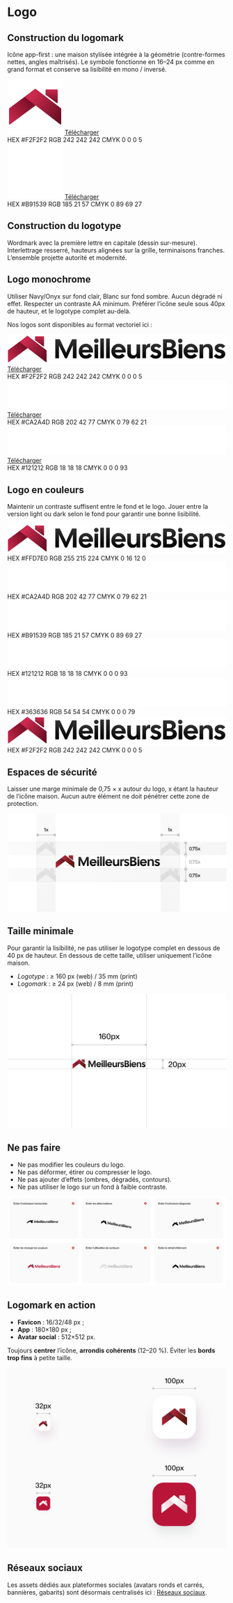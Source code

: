 # Logo

## Construction du logomark

Icône app-first : une maison stylisée intégrée à la géométrie (contre-formes nettes, angles maîtrisés).
Le symbole fonctionne en 16–24 px comme en grand format et conserve sa lisibilité en mono / inversé.

<div class="brand-grid">
  <div class="brand-card" style={{"--bg":"#f2f2f2","--fg":"#1a1a1a"}}>
    <img src="/img/logo-icon.svg" style={{height: 128}} />
    <a download href="https://design.mbiens.com/img/logo-icon.svg" title="Logo couleur de MeilleursBiens">
        Télécharger
    </a>
    <div class="color-info">
      <span>HEX #F2F2F2</span>
      <span>RGB 242 242 242</span>
      <span>CMYK 0 0 0 5</span>
    </div>
  </div>

  <div class="brand-card" style={{"--bg":"#B91539","--fg":"#ffffff"}}>
    <img src="/img/logo-icon-white.svg" style={{height: 128}} />
     <a download href="https://design.mbiens.com/img/logo-icon-white.svg" title="Logo couleur de MeilleursBiens" style={{color: "#ffffff"}}>
        Télécharger
    </a>
    <div class="color-info">
      <span>HEX #B91539</span>
      <span>RGB 185 21 57</span>
      <span>CMYK 0 89 69 27</span>
    </div>
  </div>
</div>

## Construction du logotype
Wordmark avec la première lettre en capitale (dessin sur-mesure). Interlettrage resserré, hauteurs alignées sur la grille, terminaisons franches.
L’ensemble projette autorité et modernité.

## Logo monochrome

Utiliser Navy/Onyx sur fond clair, Blanc sur fond sombre. Aucun dégradé ni effet. Respecter un contraste AA minimum. Préférer l’icône seule sous 40px de hauteur, et le logotype complet au-delà.

Nos logos sont disponibles au format vectoriel ici :


<div class="brand-grid is-1">
  <div class="brand-card" style={{"--bg":"#F2F2F2","--fg":"#1a1a1a"}}>
    <img src="/img/logo.svg" style={{height: '35px'}} />
     <a download href="https://design.mbiens.com/img/logo.svg" title="Logo couleur de MeilleursBiens">
        Télécharger
    </a>
    <div class="color-info">
      <span>HEX #F2F2F2</span>
      <span>RGB 242 242 242</span>
      <span>CMYK 0 0 0 5</span>
    </div>
  </div>

  <div class="brand-card" style={{"--bg":"#CA2A4D","--fg":"#ffffff"}}>
    <img src="/img/logo-white.svg" style={{height: '35px'}} />
    <a download href="https://design.mbiens.com/img/logo-white.svg" title="Logo couleur de MeilleursBiens" style={{color: "#ffffff"}}>
        Télécharger
    </a>
    <div class="color-info">
      <span>HEX #CA2A4D</span>
      <span>RGB 202 42 77</span>
      <span>CMYK 0 79 62 21</span>
    </div>
  </div>

  <div class="brand-card" style={{"--bg":"#121212","--fg":"#ffffff"}}>
    <img src="/img/logo-white.svg" style={{height: '35px'}} />
    <a download href="https://design.mbiens.com/img/logo-white.svg" title="Logo couleur de MeilleursBiens" style={{color: "#ffffff"}}>
        Télécharger
    </a>
    <div class="color-info">
      <span>HEX #121212</span>
      <span>RGB 18 18 18</span>
      <span>CMYK 0 0 0 93</span>
    </div>
  </div>
</div>

## Logo en couleurs

Maintenir un contraste suffisent entre le fond et le logo. Jouer entre la version light ou dark selon le fond pour garantir une bonne lisibilité.

<div class="brand-grid">
  <div class="brand-card" style={{"--bg":"#FFD7E0","--fg":"#1a1a1a"}}>
    <img src="/img/logo.svg" />
    <div class="color-info">
      <span>HEX #FFD7E0</span>
      <span>RGB 255 215 224</span>
      <span>CMYK 0 16 12 0</span>
    </div>
  </div>

  <div class="brand-card" style={{"--bg":"#CA2A4D","--fg":"#ffffff"}}>
    <img src="/img/logo-white.svg" />
    <div class="color-info">
      <span>HEX #CA2A4D</span>
      <span>RGB 202 42 77</span>
      <span>CMYK 0 79 62 21</span>
    </div>
  </div>

  <div class="brand-card" style={{"--bg":"#B91539","--fg":"#ffffff"}}>
    <img src="/img/logo-white.svg" />
    <div class="color-info">
      <span>HEX #B91539</span>
      <span>RGB 185 21 57</span>
      <span>CMYK 0 89 69 27</span>
    </div>
  </div>

  <div class="brand-card" style={{"--bg":"#121212","--fg":"#ffffff"}}>
    <img src="/img/logo-white.svg" />
    <div class="color-info">
      <span>HEX #121212</span>
      <span>RGB 18 18 18</span>
      <span>CMYK 0 0 0 93</span>
    </div>
  </div>

  <div class="brand-card" style={{"--bg":"#363636","--fg":"#ffffff"}}>
    <img src="/img/logo-white.svg" />
    <div class="color-info">
      <span>HEX #363636</span>
      <span>RGB 54 54 54</span>
      <span>CMYK 0 0 0 79</span>
    </div>
  </div>

  <div class="brand-card" style={{"--bg":"#F2F2F2","--fg":"#1a1a1a"}}>
    <img src="/img/logo.svg" />
    <div class="color-info">
      <span>HEX #F2F2F2</span>
      <span>RGB 242 242 242</span>
      <span>CMYK 0 0 0 5</span>
    </div>
  </div>
</div>

## Espaces de sécurité

Laisser une marge minimale de 0,75 × x autour du logo, x étant la hauteur de l’icône maison.
Aucun autre élément ne doit pénétrer cette zone de protection.

<div class="frame" style={{background: "#ffffff", padding: "0"}}>
<img src="/img/illustration/logo-spacing.png" alt="Personas MeilleursBiens" style={{width: "100%", marginTop: 16, marginBottom: 16}} />
</div>

## Taille minimale

Pour garantir la lisibilité, ne pas utiliser le logotype complet en dessous de 40 px de hauteur. En dessous de cette taille, utiliser uniquement l’icône maison.

- *Logotype* : ≥ 160 px (web) / 35 mm (print)
- *Logomark* : ≥ 24 px (web) / 8 mm (print)

<div class="frame" style={{background: "#ffffff", padding: "0"}}>
<img src="/img/illustration/logo-min-size.png" alt="Personas MeilleursBiens" style={{width: "100%", marginTop: 16, marginBottom: 16}} />
</div>

## Ne pas faire
- Ne pas modifier les couleurs du logo.
- Ne pas déformer, étirer ou compresser le logo.
- Ne pas ajouter d’effets (ombres, dégradés, contours).
- Ne pas utiliser le logo sur un fond à faible contraste.

<div class="frame" style={{background: "#ffffff", padding: "0 20px"}}>
<img src="/img/illustration/logo-rules.png" alt="Personas MeilleursBiens" style={{width: "100%", marginTop: 16, marginBottom: 16}} />
</div>

## Logomark en action

- **Favicon** : 16/32/48 px ;
- **App** : 180×180 px ;
- **Avatar social** : 512×512 px.

Toujours **centrer** l’icône, **arrondis cohérents** (12–20 %). Éviter les **bords trop fins** à petite taille.

<div class="frame" style={{background: "#fafafa", padding: "0"}}>
<img src="/img/illustration/logomark-action.png" alt="Personas MeilleursBiens" style={{width: "100%", marginTop: 16, marginBottom: 16}} />
</div>

## Réseaux sociaux

Les assets dédiés aux plateformes sociales (avatars ronds et carrés, bannières, gabarits) sont désormais centralisés ici : [Réseaux sociaux](./social-networks).

